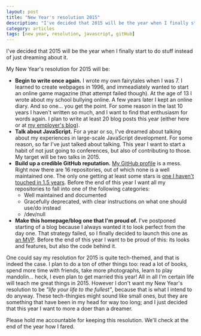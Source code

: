 ```yaml
---
layout: post
title: "New Year's resolution 2015"
description: "I've decided that 2015 will be the year when I finally start to do stuff instead of just dreaming about it."
category: articles
tags: [new year, resolution, javascript, gitHub]
---
```


I've decided that 2015 will be the year when I finally start to do stuff instead of just dreaming about it.

My New Year's resolution for 2015 will be:

* **Begin to write once again.** I wrote my own fairytales when I was 7. I learned to create webpages in 1996, and immeadiately wanted to start an online game magazine (that attempt failed though). At the age of 13 I wrote about my school bullying online. A few years later I kept an online diary. And so one... you get the point. For some reason in the last 10 years I haven't written so much, and I want to find that enthusiasm for words again. I plan to write at least 20 blog posts this year (either here or at [my employer's blog](http://futurice.com/blog/)).
* **Talk about JavaScript.** For a year or so, I've dreamed about talking about my experiences in large-scale JavaScript development. For some reason, so far I've just talked about talking. This year I want to start a habit of not just going to conferences, but also of contributing to those. My target will be two talks in 2015.
* **Build up a credible GitHub reputation.** [My GitHub profile](https://github.com/cido?tab=repositories) is a mess. Right now there are 16 repositories, out of which none is a well maintained one. The only one getting at least some stars is [one I haven't touched in 1.5 years](https://github.com/cido/ifttt-channel-extensions). Before the end of this year I want all my repositories to fall into one of the following categories:
  * Well maintained and documented
  * Gracefully deprecated, with clear instructions on what one should use/do instead
  * /dev/null
* **Make this homepage/blog one that I'm proud of.** I've postponed starting of a blog because I always wanted it to look perfect from the day one. That strategy failed, so I finally decided to launch this one as [an MVP](https://en.wikipedia.org/wiki/Minimum_viable_product). Before the end of this year I want to be proud of this: its looks and features, but also the code behind it.

One could say my resolution for 2015 is quite tech-themed, and that is indeed the case. I plan to do a ton of other things too: read a lot of books, spend more time with friends, take more photographs, learn to play mandolin... heck, I even plan to get married this year! All in all I'm certain life will teach me great things in 2015. However I don't want my New Year's resolution to be _"life your life to the fullest"_, because that is what I intend to do anyway. These tech-thingies might sound like small ones, but they are something that have been in my head for way too long; and I just decided that this year I want to more a doer than a dreamer.

Please hold me accountable for keeping this resolution. We'll check at the end of the year how I fared.